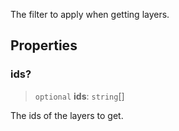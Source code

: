 The filter to apply when getting layers.

## Properties

### ids?

> `optional` **ids**: `string`\[]

The ids of the layers to get.
